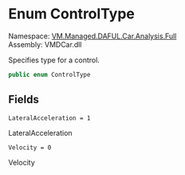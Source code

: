 # Enum ControlType

Namespace: [VM.Managed.DAFUL.Car.Analysis.Full](VM.Managed.DAFUL.Car.Analysis.Full.md)  
Assembly: VMDCar.dll  

Specifies type for a control.

```csharp
public enum ControlType
```

## Fields

`LateralAcceleration = 1` 

LateralAcceleration



`Velocity = 0` 

Velocity




